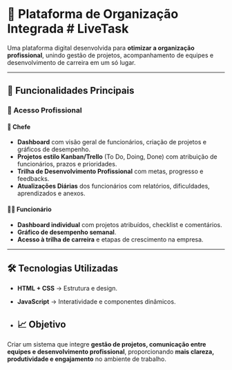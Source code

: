 # 🧩 Plataforma de Organização Integrada # LiveTask

Uma plataforma digital desenvolvida para **otimizar a organização profissional**, unindo gestão de projetos, acompanhamento de equipes e desenvolvimento de carreira em um só lugar.

---

## 🚀 Funcionalidades Principais

### 👤 Acesso Profissional

#### 📌 Chefe
- **Dashboard** com visão geral de funcionários, criação de projetos e gráficos de desempenho.
- **Projetos estilo Kanban/Trello** (To Do, Doing, Done) com atribuição de funcionários, prazos e prioridades.
- **Trilha de Desenvolvimento Profissional** com metas, progresso e feedbacks.
- **Atualizações Diárias** dos funcionários com relatórios, dificuldades, aprendizados e anexos.

#### 🧑‍💼 Funcionário
- **Dashboard individual** com projetos atribuídos, checklist e comentários.
- **Gráfico de desempenho semanal**.
- **Acesso à trilha de carreira** e etapas de crescimento na empresa.

---

## 🛠️ Tecnologias Utilizadas

- **HTML + CSS** → Estrutura e design.
- **JavaScript** → Interatividade e componentes dinâmicos.

- ## 📈 Objetivo
Criar um sistema que integre **gestão de projetos, comunicação entre equipes e desenvolvimento profissional**, proporcionando **mais clareza, produtividade e engajamento** no ambiente de trabalho.

